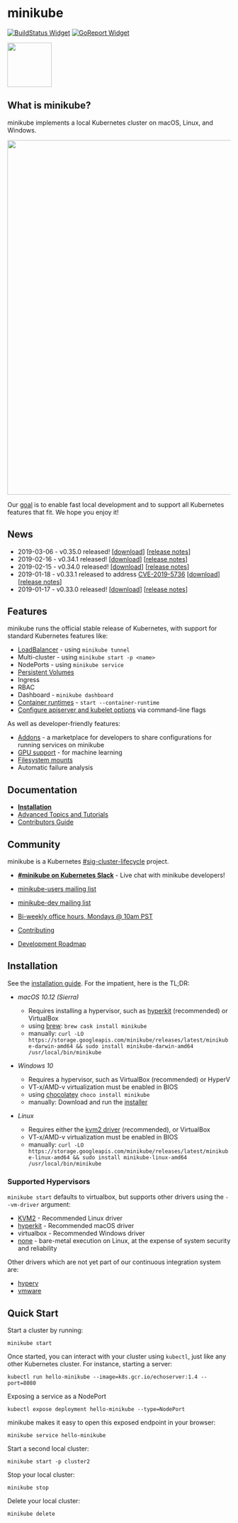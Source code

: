 # minikube

[![BuildStatus Widget]][BuildStatus Result]
[![GoReport Widget]][GoReport Status]

[BuildStatus Result]: https://travis-ci.org/kubernetes/minikube
[BuildStatus Widget]: https://travis-ci.org/kubernetes/minikube.svg?branch=master

[GoReport Status]: https://goreportcard.com/report/github.com/kubernetes/minikube
[GoReport Widget]: https://goreportcard.com/badge/github.com/kubernetes/minikube

<img src="https://github.com/kubernetes/minikube/raw/master/images/logo/logo.png" width="100">

## What is minikube?

minikube implements a local Kubernetes cluster on macOS, Linux, and Windows.

<img src="https://github.com/kubernetes/minikube/raw/master/images/start.jpg" width="800">

Our [goal](https://github.com/kubernetes/minikube/blob/master/docs/contributors/principles.md) is to enable fast local development and to support all Kubernetes features that fit. We hope you enjoy it!

## News

* 2019-03-06 - v0.35.0 released! [[download](https://github.com/kubernetes/minikube/releases/tag/v0.35.0)] [[release notes](https://github.com/kubernetes/minikube/blob/master/CHANGELOG.md#version-0350---2019-03-06)]
* 2019-02-16 - v0.34.1 released! [[download](https://github.com/kubernetes/minikube/releases/tag/v0.34.1)] [[release notes](https://github.com/kubernetes/minikube/blob/master/CHANGELOG.md#version-0341---2019-02-16)]
* 2019-02-15 - v0.34.0 released! [[download](https://github.com/kubernetes/minikube/releases/tag/v0.34.0)] [[release notes](https://github.com/kubernetes/minikube/blob/master/CHANGELOG.md#version-0340---2019-02-15)]
* 2019-01-18 - v0.33.1 released to address [CVE-2019-5736](https://www.openwall.com/lists/oss-security/2019/02/11/2) [[download](https://github.com/kubernetes/minikube/releases/tag/v0.33.1)] [[release notes](https://github.com/kubernetes/minikube/blob/master/CHANGELOG.md#version-0331---2019-01-18)]
* 2019-01-17 - v0.33.0 released! [[download](https://github.com/kubernetes/minikube/releases/tag/v0.33.0)] [[release notes](https://github.com/kubernetes/minikube/blob/master/CHANGELOG.md#version-0330---2019-01-17)]

## Features

minikube runs the official stable release of Kubernetes, with support for standard Kubernetes features like:

* [LoadBalancer](https://github.com/kubernetes/minikube/blob/master/docs/tunnel.md) - using `minikube tunnel`
* Multi-cluster - using `minikube start -p <name>`
* NodePorts - using `minikube service`
* [Persistent Volumes](https://github.com/kubernetes/minikube/blob/master/docs/persistent_volumes.md)
* Ingress
* RBAC
* Dashboard - `minikube dashboard`
* [Container runtimes](https://github.com/kubernetes/minikube/blob/master/docs/alternative_runtimes.md) - `start --container-runtime`
* [Configure apiserver and kubelet options](https://github.com/kubernetes/minikube/blob/master/docs/configuring_kubernetes.md) via command-line flags

As well as developer-friendly features:

* [Addons](https://github.com/kubernetes/minikube/blob/master/docs/addons.md) - a marketplace for developers to share configurations for running services on minikube
* [GPU support](https://github.com/kubernetes/minikube/blob/master/docs/gpu.md) - for machine learning
* [Filesystem mounts](https://github.com/kubernetes/minikube/blob/master/docs/host_folder_mount.md)
* Automatic failure analysis

## Documentation

* [**Installation**](https://kubernetes.io/docs/tasks/tools/install-minikube/)
* [Advanced Topics and Tutorials](https://github.com/kubernetes/minikube/blob/master/docs/README.md)
* [Contributors Guide](https://github.com/kubernetes/minikube/blob/master/docs/contributors/README.md)

## Community

minikube is a Kubernetes [#sig-cluster-lifecycle](https://github.com/kubernetes/community/tree/master/sig-cluster-lifecycle)  project.

* [**#minikube on Kubernetes Slack**](https://kubernetes.slack.com) - Live chat with minikube developers!
* [minikube-users mailing list](https://groups.google.com/forum/#!forum/minikube-users)
* [minikube-dev mailing list](https://groups.google.com/forum/#!forum/minikube-dev)
* [Bi-weekly office hours, Mondays @ 10am PST](https://tinyurl.com/minikube-oh)

* [Contributing](https://github.com/kubernetes/minikube/blob/master/CONTRIBUTING.md)
* [Development Roadmap](https://github.com/kubernetes/minikube/blob/master/docs/contributors/roadmap.md)

## Installation

See the [installation guide](https://kubernetes.io/docs/tasks/tools/install-minikube/). For the impatient, here is the TL;DR:

* *macOS 10.12 (Sierra)*
  * Requires installing a hypervisor, such as [hyperkit](https://github.com/kubernetes/minikube/blob/master/docs/drivers.md#hyperkit-driver) (recommended) or VirtualBox
  * using [brew](https://brew.sh/): `brew cask install minikube`
  * manually: `curl -LO https://storage.googleapis.com/minikube/releases/latest/minikube-darwin-amd64 && sudo install minikube-darwin-amd64 /usr/local/bin/minikube`

* *Windows 10*
  * Requires a hypervisor, such as VirtualBox (recommended) or HyperV
  * VT-x/AMD-v virtualization must be enabled in BIOS
  * using [chocolatey](https://chocolatey.org/) `choco install minikube`
  * manually: Download and run the [installer](https://storage.googleapis.com/minikube/releases/latest/minikube-installer.exe)

* *Linux*
  * Requires either the [kvm2 driver](https://github.com/kubernetes/minikube/blob/master/docs/drivers.md#kvm2-driver) (recommended), or VirtualBox
  * VT-x/AMD-v virtualization must be enabled in BIOS
  * manually:  `curl -LO https://storage.googleapis.com/minikube/releases/latest/minikube-linux-amd64 && sudo install minikube-linux-amd64 /usr/local/bin/minikube`

### Supported Hypervisors

`minikube start` defaults to virtualbox, but supports other drivers using the `--vm-driver` argument:

* [KVM2](https://github.com/kubernetes/minikube/blob/master/docs/drivers.md#kvm2-driver) - Recommended Linux driver
* [hyperkit](https://github.com/kubernetes/minikube/blob/master/docs/drivers.md#hyperkit-driver) - Recommended macOS driver
* virtualbox - Recommended Windows driver
* [none](https://github.com/kubernetes/minikube/blob/master/docs/vmdriver-none.md) - bare-metal execution on Linux, at the expense of system security and reliability

Other drivers which are not yet part of our continuous integration system are:

* [hyperv](https://github.com/kubernetes/minikube/blob/master/docs/drivers.md#hyperV-driver)
* [vmware](https://github.com/kubernetes/minikube/blob/master/docs/drivers.md#vmware-unified-driver)

## Quick Start

Start a cluster by running:

`minikube start`

Once started, you can interact with your cluster using `kubectl`, just like any other Kubernetes cluster. For instance, starting a server:

`kubectl run hello-minikube --image=k8s.gcr.io/echoserver:1.4 --port=8080`

Exposing a service as a NodePort

`kubectl expose deployment hello-minikube --type=NodePort`

minikube makes it easy to open this exposed endpoint in your browser:

`minikube service hello-minikube`

Start a second local cluster:

`minikube start -p cluster2`

Stop your local cluster:

`minikube stop`

Delete your local cluster:

`minikube delete`
